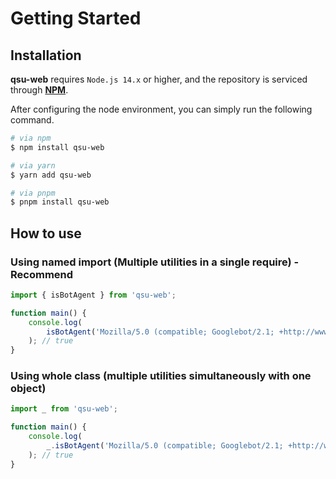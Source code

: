 # Getting Started

## Installation

**qsu-web** requires `Node.js 14.x` or higher, and the repository is serviced through **[NPM](https://npmjs.com)**.

After configuring the node environment, you can simply run the following command.

```bash
# via npm
$ npm install qsu-web

# via yarn
$ yarn add qsu-web

# via pnpm
$ pnpm install qsu-web
```

## How to use

### Using named import (Multiple utilities in a single require) - Recommend

```javascript
import { isBotAgent } from 'qsu-web';

function main() {
	console.log(
		isBotAgent('Mozilla/5.0 (compatible; Googlebot/2.1; +http://www.google.com/bot.html')
	); // true
}
```

### Using whole class (multiple utilities simultaneously with one object)

```javascript
import _ from 'qsu-web';

function main() {
	console.log(
		_.isBotAgent('Mozilla/5.0 (compatible; Googlebot/2.1; +http://www.google.com/bot.html')
	); // true
}
```
